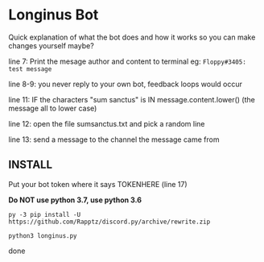 # Longinus Bot

Quick explanation of what the bot does and how it works so you can make changes yourself maybe?

line 7: Print the mesage author and content to terminal eg: `Floppy#3405: test message`

line 8-9: you never reply to your own bot, feedback loops would occur

line 11: IF the characters "sum sanctus" is IN message.content.lower() (the message all to lower case)

line 12: open the file sumsanctus.txt and pick a random line

line 13: send a message to the channel the message came from


## INSTALL

Put your bot token where it says TOKENHERE (line 17)

**__Do NOT use python 3.7, use python 3.6__**

`py -3 pip install -U https://github.com/Rapptz/discord.py/archive/rewrite.zip`

`python3 longinus.py`

done
